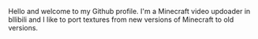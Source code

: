 Hello and welcome to my Github profile. I'm a Minecraft video updoader in bllibili and I like to port textures from new versions of Minecraft to old versions. 
<!---
EarthHaoduo/EarthHaoduo is a ✨ special ✨ repository because its `README.md` (this file) appears on your GitHub profile.
You can click the Preview link to take a look at your changes.
--->
